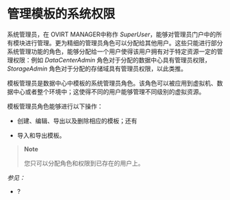 # 管理模板的系统权限

系统管理员，在 OVIRT MANAGER中称作
*SuperUser*，能够对管理员门户中的所有模块进行管理。更为精细的管理员角色可以分配给其他用户。这些只能进行部分系统管理功能的角色，能够分配给一个用户使得该用户拥有对于特定资源一定的管理权限：例如
*DataCenterAdmin* 角色对于分配的数据中心具有管理员权限，*StorageAdmin*
角色对于分配的存储域具有管理员权限，以此类推。

模板管理员是数据中心中模板的系统管理员角色。该角色可以被应用到虚拟机、数据中心或者整个环境中；这使得不同的用户能够管理不同级别的虚拟资源。

模板管理员角色能够进行以下操作：

-   创建、编辑、导出以及删除相应的模板；还有

-   导入和导出模板。

> **Note**
>
> 您只可以分配角色和权限到已存在的用户上。

*参见：*

-   ?
